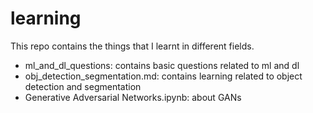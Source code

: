 # learning
This repo contains the things that I learnt in different fields.

* ml_and_dl_questions: contains basic questions related to ml and dl
* obj_detection_segmentation.md: contains learning related to object 
detection and segmentation
* Generative Adversarial Networks.ipynb: about GANs